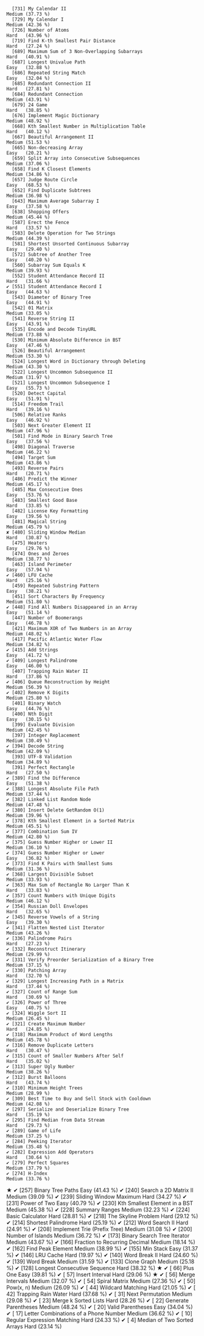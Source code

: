       [731] My Calendar II                                               Medium (37.73 %)
      [729] My Calendar I                                                Medium (42.36 %)
      [726] Number of Atoms                                              Hard   (43.96 %)
      [719] Find K-th Smallest Pair Distance                             Hard   (27.24 %)
      [689] Maximum Sum of 3 Non-Overlapping Subarrays                   Hard   (40.91 %)
      [687] Longest Univalue Path                                        Easy   (32.88 %)
      [686] Repeated String Match                                        Easy   (32.04 %)
      [685] Redundant Connection II                                      Hard   (27.81 %)
      [684] Redundant Connection                                         Medium (43.91 %)
      [679] 24 Game                                                      Hard   (38.85 %)
      [676] Implement Magic Dictionary                                   Medium (48.92 %)
      [668] Kth Smallest Number in Multiplication Table                  Hard   (40.12 %)
      [667] Beautiful Arrangement II                                     Medium (51.53 %)
      [665] Non-decreasing Array                                         Easy   (20.21 %)
      [659] Split Array into Consecutive Subsequences                    Medium (37.06 %)
      [658] Find K Closest Elements                                      Medium (34.86 %)
      [657] Judge Route Circle                                           Easy   (68.53 %)
      [652] Find Duplicate Subtrees                                      Medium (36.98 %)
      [643] Maximum Average Subarray I                                   Easy   (37.58 %)
      [638] Shopping Offers                                              Medium (45.44 %)
      [587] Erect the Fence                                              Hard   (33.57 %)
      [583] Delete Operation for Two Strings                             Medium (44.39 %)
      [581] Shortest Unsorted Continuous Subarray                        Easy   (29.40 %)
      [572] Subtree of Another Tree                                      Easy   (40.20 %)
      [560] Subarray Sum Equals K                                        Medium (39.93 %)
      [552] Student Attendance Record II                                 Hard   (31.66 %)
    ✔ [551] Student Attendance Record I                                  Easy   (44.63 %)
      [543] Diameter of Binary Tree                                      Easy   (44.91 %)
      [542] 01 Matrix                                                    Medium (33.05 %)
      [541] Reverse String II                                            Easy   (43.91 %)
      [535] Encode and Decode TinyURL                                    Medium (73.88 %)
      [530] Minimum Absolute Difference in BST                           Easy   (47.46 %)
      [526] Beautiful Arrangement                                        Medium (53.30 %)
      [524] Longest Word in Dictionary through Deleting                  Medium (43.30 %)
      [522] Longest Uncommon Subsequence II                              Medium (31.97 %)
      [521] Longest Uncommon Subsequence I                               Easy   (55.73 %)
      [520] Detect Capital                                               Easy   (51.91 %)
      [514] Freedom Trail                                                Hard   (39.16 %)
      [506] Relative Ranks                                               Easy   (46.92 %)
      [503] Next Greater Element II                                      Medium (47.96 %)
      [501] Find Mode in Binary Search Tree                              Easy   (37.56 %)
      [498] Diagonal Traverse                                            Medium (46.22 %)
      [494] Target Sum                                                   Medium (43.86 %)
      [493] Reverse Pairs                                                Hard   (20.71 %)
      [486] Predict the Winner                                           Medium (45.17 %)
      [485] Max Consecutive Ones                                         Easy   (53.76 %)
      [483] Smallest Good Base                                           Hard   (33.85 %)
      [482] License Key Formatting                                       Easy   (39.56 %)
      [481] Magical String                                               Medium (45.79 %)
    ✘ [480] Sliding Window Median                                        Hard   (30.87 %)
      [475] Heaters                                                      Easy   (29.76 %)
      [474] Ones and Zeroes                                              Medium (38.77 %)
      [463] Island Perimeter                                             Easy   (57.94 %)
    ✔ [460] LFU Cache                                                    Hard   (25.16 %)
      [459] Repeated Substring Pattern                                   Easy   (38.21 %)
      [451] Sort Characters By Frequency                                 Medium (51.80 %)
    ✔ [448] Find All Numbers Disappeared in an Array                     Easy   (51.14 %)
      [447] Number of Boomerangs                                         Easy   (46.78 %)
      [421] Maximum XOR of Two Numbers in an Array                       Medium (48.02 %)
      [417] Pacific Atlantic Water Flow                                  Medium (34.82 %)
    ✔ [415] Add Strings                                                  Easy   (41.72 %)
    ✔ [409] Longest Palindrome                                           Easy   (46.00 %)
      [407] Trapping Rain Water II                                       Hard   (37.86 %)
    ✔ [406] Queue Reconstruction by Height                               Medium (56.39 %)
    ✔ [402] Remove K Digits                                              Medium (25.80 %)
      [401] Binary Watch                                                 Easy   (44.76 %)
      [400] Nth Digit                                                    Easy   (30.15 %)
      [399] Evaluate Division                                            Medium (42.45 %)
      [397] Integer Replacement                                          Medium (30.49 %)
    ✔ [394] Decode String                                                Medium (42.09 %)
      [393] UTF-8 Validation                                             Medium (34.89 %)
      [391] Perfect Rectangle                                            Hard   (27.50 %)
    ✔ [389] Find the Difference                                          Easy   (51.38 %)
    ✔ [388] Longest Absolute File Path                                   Medium (37.44 %)
    ✔ [382] Linked List Random Node                                      Medium (47.48 %)
    ✔ [380] Insert Delete GetRandom O(1)                                 Medium (39.96 %)
    ✔ [378] Kth Smallest Element in a Sorted Matrix                      Medium (45.51 %)
    ✔ [377] Combination Sum IV                                           Medium (42.80 %)
    ✔ [375] Guess Number Higher or Lower II                              Medium (36.10 %)
    ✔ [374] Guess Number Higher or Lower                                 Easy   (36.82 %)
    ✔ [373] Find K Pairs with Smallest Sums                              Medium (31.36 %)
    ✔ [368] Largest Divisible Subset                                     Medium (33.93 %)
    ✔ [363] Max Sum of Rectangle No Larger Than K                        Hard   (33.83 %)
    ✔ [357] Count Numbers with Unique Digits                             Medium (46.12 %)
    ✔ [354] Russian Doll Envelopes                                       Hard   (32.65 %)
    ✔ [345] Reverse Vowels of a String                                   Easy   (39.30 %)
    ✔ [341] Flatten Nested List Iterator                                 Medium (43.26 %)
    ✔ [336] Palindrome Pairs                                             Hard   (27.23 %)
    ✔ [332] Reconstruct Itinerary                                        Medium (29.99 %)
    ✔ [331] Verify Preorder Serialization of a Binary Tree               Medium (37.15 %)
    ✔ [330] Patching Array                                               Hard   (32.70 %)
    ✔ [329] Longest Increasing Path in a Matrix                          Hard   (37.44 %)
    ✔ [327] Count of Range Sum                                           Hard   (30.69 %)
    ✔ [326] Power of Three                                               Easy   (40.75 %)
    ✔ [324] Wiggle Sort II                                               Medium (26.45 %)
    ✔ [321] Create Maximum Number                                        Hard   (24.85 %)
    ✔ [318] Maximum Product of Word Lengths                              Medium (45.78 %)
    ✔ [316] Remove Duplicate Letters                                     Hard   (30.47 %)
    ✔ [315] Count of Smaller Numbers After Self                          Hard   (35.02 %)
    ✔ [313] Super Ugly Number                                            Medium (38.26 %)
    ✔ [312] Burst Balloons                                               Hard   (43.74 %)
    ✔ [310] Minimum Height Trees                                         Medium (28.99 %)
    ✔ [309] Best Time to Buy and Sell Stock with Cooldown                Medium (42.08 %)
    ✔ [297] Serialize and Deserialize Binary Tree                        Hard   (35.19 %)
    ✔ [295] Find Median from Data Stream                                 Hard   (29.73 %)
    ✔ [289] Game of Life                                                 Medium (37.25 %)
    ✔ [284] Peeking Iterator                                             Medium (35.48 %)
    ✔ [282] Expression Add Operators                                     Hard   (30.64 %)
    ✔ [279] Perfect Squares                                              Medium (37.79 %)
    ✔ [274] H-Index                                                      Medium (33.76 %)
★   ✔ [257] Binary Tree Paths                                            Easy   (41.43 %)
    ✔ [240] Search a 2D Matrix II                                        Medium (39.09 %)
    ✔ [239] Sliding Window Maximum                                       Hard   (34.27 %)
    ✔ [231] Power of Two                                                 Easy   (40.79 %)
    ✔ [230] Kth Smallest Element in a BST                                Medium (45.38 %)
    ✔ [228] Summary Ranges                                               Medium (32.23 %)
    ✔ [224] Basic Calculator                                             Hard   (28.81 %)
    ✔ [218] The Skyline Problem                                          Hard   (29.12 %)
    ✔ [214] Shortest Palindrome                                          Hard   (25.19 %)
    ✔ [212] Word Search II                                               Hard   (24.91 %)
    ✔ [208] Implement Trie (Prefix Tree)                                 Medium (31.08 %)
    ✔ [200] Number of Islands                                            Medium (36.72 %)
    ✔ [173] Binary Search Tree Iterator                                  Medium (43.67 %)
    ✔ [166] Fraction to Recurring Decimal                                Medium (18.14 %)
    ✔ [162] Find Peak Element                                            Medium (38.99 %)
    ✔ [155] Min Stack                                                    Easy   (31.37 %)
    ✔ [146] LRU Cache                                                    Hard   (19.97 %)
    ✔ [140] Word Break II                                                Hard   (24.60 %)
    ✔ [139] Word Break                                                   Medium (31.59 %)
    ✔ [133] Clone Graph                                                  Medium (25.18 %)
    ✔ [128] Longest Consecutive Sequence                                 Hard   (38.32 %)
★   ✔ [ 66] Plus One                                                     Easy   (39.81 %)
    ✔ [ 57] Insert Interval                                              Hard   (29.06 %)
★   ✔ [ 56] Merge Intervals                                              Medium (32.07 %)
    ✔ [ 54] Spiral Matrix                                                Medium (27.36 %)
    ✔ [ 50] Pow(x, n)                                                    Medium (26.09 %)
    ✔ [ 44] Wildcard Matching                                            Hard   (21.05 %)
    ✔ [ 42] Trapping Rain Water                                          Hard   (37.68 %)
    ✔ [ 31] Next Permutation                                             Medium (29.08 %)
    ✔ [ 23] Merge k Sorted Lists                                         Hard   (28.26 %)
    ✔ [ 22] Generate Parentheses                                         Medium (48.24 %)
    ✔ [ 20] Valid Parentheses                                            Easy   (34.04 %)
    ✔ [ 17] Letter Combinations of a Phone Number                        Medium (36.62 %)
    ✔ [ 10] Regular Expression Matching                                  Hard   (24.33 %)
    ✔ [  4] Median of Two Sorted Arrays                                  Hard   (23.14 %)
